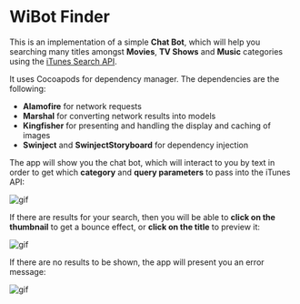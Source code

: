 # WiBot Finder

This is an implementation of a simple **Chat Bot**, which will help you searching many titles amongst **Movies**, **TV Shows** and **Music** categories using the [iTunes Search API](https://affiliate.itunes.apple.com/resources/documentation/itunes-store-web-service-search-api/).

It uses Cocoapods for dependency manager. The dependencies are the following:

 - **Alamofire** for network requests
 - **Marshal** for converting network results into models
 - **Kingfisher** for presenting and handling the display and caching of images
 - **Swinject** and **SwinjectStoryboard** for dependency injection

The app will show you the chat bot, which will interact to you by text in order to get which **category** and **query parameters** to pass into the iTunes API:

![gif](https://i.postimg.cc/x8FLc7hJ/wibot-home.gif)

If there are results for your search, then you will be able to **click on the thumbnail** to get a bounce effect, or **click on the title** to preview it:

![gif](https://i.postimg.cc/Vs7qGrvf/wibot-preview.gif)

If there are no results to be shown, the app will present you an error message:

![gif](https://i.postimg.cc/mkr6vv7t/wibot-not-found.gif)

